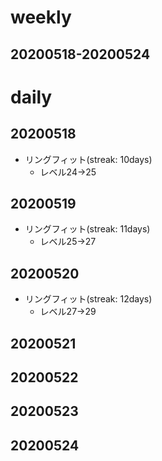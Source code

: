 # weekly
## 20200518-20200524

# daily
## 20200518
* リングフィット(streak: 10days)
  * レベル24→25

## 20200519
* リングフィット(streak: 11days)
  * レベル25→27

## 20200520
* リングフィット(streak: 12days)
  * レベル27→29

## 20200521

## 20200522

## 20200523

## 20200524

